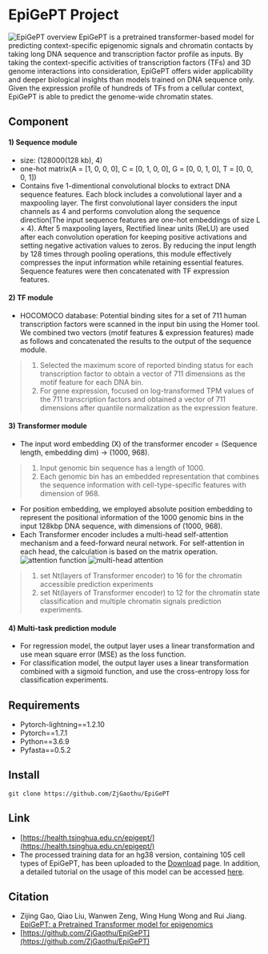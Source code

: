 # EpiGePT Project
![EpiGePT overview](https://github.com/user-attachments/assets/6b2cf334-89a6-4478-9276-1e7e88685b2c)
EpiGePT is a pretrained transformer-based model for predicting context-specific epigenomic signals and chromatin contacts by taking long DNA sequence and transcription factor profile as inputs. By taking the context-specific activities of transcription factors (TFs) and 3D genome interactions into consideration, EpiGePT offers wider applicability and deeper biological insights than models trained on DNA sequence only. Given the expression profile of hundreds of TFs from a cellular context, EpiGePT is able to predict the genome-wide chromatin states.

## Component
#### 1) Sequence module   
* size: (128000(128 kb), 4)   
* one-hot matrix(A = [1, 0, 0, 0], C = [0, 1, 0, 0], G = [0, 0, 1, 0], T = [0, 0, 0, 1])
* Contains five 1-dimentional convolutional blocks to extract DNA sequence features. Each block includes a convolutional layer and a maxpooling layer.  The first convolutional layer considers the input channels as 4 and performs convolution along the sequence direction(The input sequence features are one-hot embeddings of size L × 4). After 5 maxpooling layers, Rectified linear units (ReLU) are used after each convolution operation for keeping positive activations and setting negative activation values to zeros. By reducing the input length by 128 times through pooling operations, this module effectively compresses the input information while retaining essential features. Sequence features were then concatenated with TF expression features.
#### 2) TF module
* HOCOMOCO database: Potential binding sites for a set of 711 human transcription factors were scanned in the input bin using the Homer tool. We combined two vectors (motif features & expression features) made as follows and concatenated the results to the output of the sequence module.
> 1. Selected the maximum score of reported binding status for each transcription factor to obtain a vector of 711 dimensions as the motif feature for each DNA bin.
> 2. For gene expression, focused on log-transformed TPM values of the 711 transcription factors and obtained a vector of 711 dimensions after quantile normalization as the expression feature.
#### 3) Transformer module
* The input word embedding (X) of the transformer encoder = (Sequence length, embedding dim) -> (1000, 968).
> 1. Input genomic bin sequence has a length of 1000.
> 2. Each genomic bin has an embedded representation that combines the sequence information with cell-type-specific features with dimension of 968.
* For position embedding, we employed absolute position embedding to represent the positional information of the 1000 genomic bins in the input 128kbp DNA sequence, with dimensions of (1000, 968).   
* Each Transformer encoder includes a multi-head self-attention mechanism and a feed-forward neural network. For self-attention in each head, the calculation is based on the matrix operation.   
![attention function](https://github.com/user-attachments/assets/08306d98-cc6a-4576-aa3a-b8010611ec5f)
![multi-head attention](https://github.com/user-attachments/assets/60b9f5d0-a433-4a8a-9c7f-ca5788afb029)
> 1. set Nt(layers of Transformer encoder) to 16 for the chromatin accessible prediction experiments
> 2. set Nt(layers of Transformer encoder) to 12 for the chromatin state classification and multiple chromatin signals prediction experiments.
#### 4) Multi-task prediction module
* For regression model, the output layer uses a linear transformation and use mean square error (MSE) as the loss function.
* For classification model, the output layer uses a linear transformation combined with a sigmoid function, and use the cross-entropy loss for classification experiments.
## Requirements
* Pytorch-lightning==1.2.10
* Pytorch==1.7.1
* Python==3.6.9
* Pyfasta==0.5.2
## Install
```
git clone https://github.com/ZjGaothu/EpiGePT
```
## Link
* [https://health.tsinghua.edu.cn/epigept/](https://health.tsinghua.edu.cn/epigept/)
* The processed training data for an hg38 version, containing 105 cell types of EpiGePT, has been uploaded to the [Download](https://health.tsinghua.edu.cn/epigept/download.php) page. In addition, a detailed tutorial on the usage of this model can be accessed [here](https://health.tsinghua.edu.cn/epigept/tutorial.php).
## Citation
* Zijing Gao, Qiao Liu, Wanwen Zeng, Wing Hung Wong and Rui Jiang. [EpiGePT: a Pretrained Transformer model for epigenomics](https://www.biorxiv.org/content/10.1101/2023.07.15.549134v2.full)
* [https://github.com/ZjGaothu/EpiGePT](https://github.com/ZjGaothu/EpiGePT)
